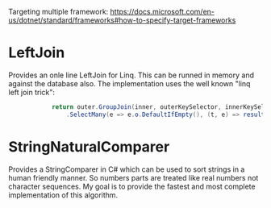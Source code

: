 Targeting multiple framework: https://docs.microsoft.com/en-us/dotnet/standard/frameworks#how-to-specify-target-frameworks

# LeftJoin
Provides an onle line LeftJoin for Linq. This can be runned in memory and against the database also. The implementation uses the well known "linq left join trick":
```cs 
            return outer.GroupJoin(inner, outerKeySelector, innerKeySelector, (i, o) => new { i, o })
                .SelectMany(e => e.o.DefaultIfEmpty(), (t, e) => resultSelector(t.i, e));
```

# StringNaturalComparer
Provides a StringComparer in C# which can be used to sort strings in a human friendly manner. So numbers parts are treated like real numbers not character sequences. My goal is to provide the fastest and most complete implementation of this algorithm.